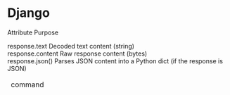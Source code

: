 # Django
Attribute	Purpose
<table>
  <thead>
  <tr>
<td>
  command
</td>
</tr>
  </thead>
<tbody>
response.text        	Decoded text content (string)
<br>
response.content      	Raw response content (bytes)
<br>
response.json()	        Parses JSON content into a Python dict (if the response is JSON)
<br>
</tbody>
</table>
